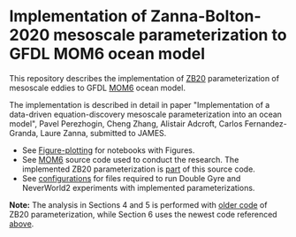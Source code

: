 # Implementation of Zanna-Bolton-2020 mesoscale parameterization to GFDL MOM6 ocean model
This repository describes the implementation of [ZB20](https://agupubs.onlinelibrary.wiley.com/doi/full/10.1029/2020GL088376) parameterization of mesoscale eddies to GFDL [MOM6](https://github.com/NOAA-GFDL/MOM6) ocean model.

The implementation is described in detail in paper "Implementation of a data-driven equation-discovery mesoscale parameterization into an ocean model", Pavel Perezhogin, Cheng Zhang, Alistair Adcroft, Carlos Fernandez-Granda, Laure Zanna, submitted to JAMES.

* See [Figure-plotting](https://github.com/m2lines/Implementation-ZB20/tree/main/Figure-plotting) for notebooks with Figures.
* See [MOM6](https://github.com/m2lines/Implementation-ZB20/tree/main/src) source code used to conduct the research. The implemented ZB20 parameterization is [part](https://github.com/m2lines/Implementation-ZB20/blob/main/src/MOM_Zanna_Bolton.F90) of this source code.
* See [configurations](https://github.com/m2lines/Implementation-ZB20/tree/main/configurations) for files required to run Double Gyre and NeverWorld2 experiments with implemented parameterizations.

**Note:** The analysis in Sections 4 and 5 is performed with [older code](https://github.com/NOAA-GFDL/MOM6/tree/43a4fa9d48194abd6d56af43db67186d9db59389) of ZB20 parameterization, while Section 6 uses the newest code referenced [above](https://github.com/m2lines/Implementation-ZB20/tree/main/src).
